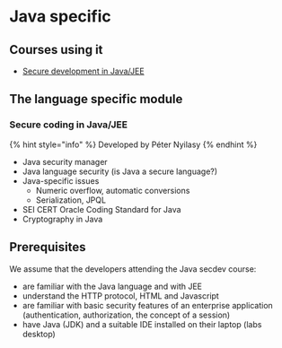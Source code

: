 # Java specific

## Courses using it

* [Secure development in Java/JEE](../../courses/secure-development-in-java.md)

## The language specific module

### Secure coding in Java/JEE  <a id="secure-coding-in-java-jee"></a>

{% hint style="info" %}
Developed by Péter Nyilasy
{% endhint %}

* Java security manager
* Java language security \(is Java a secure language?\)
* Java-specific issues
  * Numeric overflow, automatic conversions
  * Serialization, JPQL
* SEI CERT Oracle Coding Standard for Java
* Cryptography in Java

## Prerequisites

We assume that the developers attending the Java secdev course:

* are familiar with the Java language and with JEE
* understand the HTTP protocol, HTML and Javascript
* are familiar with basic security features of an enterprise application \(authentication, authorization, the concept of a session\)
* have Java \(JDK\) and a suitable IDE installed on their laptop \(labs desktop\)


